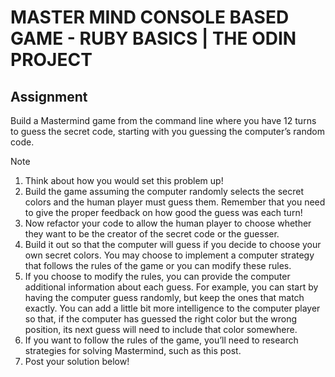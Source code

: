 # MASTER MIND CONSOLE BASED GAME - RUBY BASICS | THE ODIN PROJECT

## Assignment
Build a Mastermind game from the command line where you have 12 turns to guess the secret code, starting with you guessing the computer’s random code.

  > [!NOTE]
  > 1. Think about how you would set this problem up!
  > 2. Build the game assuming the computer randomly selects the secret colors and the human player must guess them. Remember that you need to give the proper feedback on how good the guess was each turn!
  > 3. Now refactor your code to allow the human player to choose whether they want to be the creator of the secret code or the guesser.
  > 4. Build it out so that the computer will guess if you decide to choose your own secret colors. You may choose to implement a computer strategy that follows the rules of the game or you can modify these rules.
  > 5. If you choose to modify the rules, you can provide the computer additional information about each guess. For example, you can start by having the computer guess randomly, but keep the ones that match exactly. You can add a little bit more intelligence to the computer player so that, if the computer has guessed the right color but the wrong position, its next guess will need to include that color somewhere.
  > 6. If you want to follow the rules of the game, you’ll need to research strategies for solving Mastermind, such as this post.
  > 7. Post your solution below!

